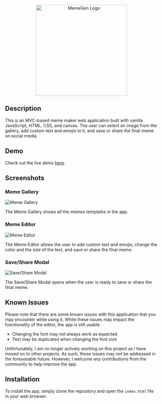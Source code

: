 <p align="center">
  <img src="https://crazydiamond24.github.io/memeGenerator/imgs/LOGO/LOGO-edited.png" alt="MemeGen Logo" style="display: block; margin: 0 auto;" width="300">
</p>


## Description

This is an MVC-based meme maker web application built with vanilla JavaScript, HTML, CSS, and canvas. The user can select an image from the gallery, add custom text and emojis to it, and save or share the final meme on social media.

## Demo

Check out the live demo [here](https://crazydiamond24.github.io/memeGenerator/).


## Screenshots

### Meme Gallery
![Meme Gallery](https://i.postimg.cc/pLSYbDTJ/2023-05-08-7.png)

The Meme Gallery shows all the memes templates in the app.

### Meme Editor
![Meme Editor](https://i.postimg.cc/Kc5PvXjz/2023-05-08-8.png)

The Meme Editor allows the user to add custom text and emojis, change the color and the size of the text, and save or share the final meme.

### Save/Share Modal
![Save/Share Modal](https://i.postimg.cc/8P2P2cGr/2023-05-08-9.png)

The Save/Share Modal opens when the user is ready to save or share the final meme.

## Known Issues

Please note that there are some known issues with this application that you may encounter while using it. While these issues may impact the functionality of the editor, the app is still usable.

- Changing the font may not always work as expected
- Text may be duplicated when changing the font size

Unfortunately, I am no longer actively working on this project as I have moved on to other projects. As such, these issues may not be addressed in the foreseeable future. However, I welcome any contributions from the community to help improve the app.


## Installation

To install the app, simply clone the repository and open the `index.html` file in your web browser.
